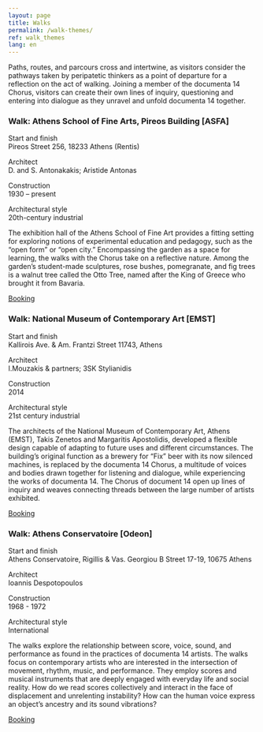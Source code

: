 ```yaml
---
layout: page
title: Walks
permalink: /walk-themes/
ref: walk_themes
lang: en
---
```


Paths, routes, and parcours cross and intertwine, as visitors consider the pathways taken by peripatetic thinkers as a point of departure for a reflection on the act of walking. Joining a member of the documenta 14 Chorus, visitors can create their own lines of inquiry, questioning and entering into dialogue as they unravel and unfold documenta 14 together.

### Walk: Athens School of Fine Arts, Pireos Building [ASFA]

Start and finish <br>
Pireos Street 256, 18233 Athens (Rentis)

Architect <br>
D. and S. Antonakakis; Aristide Antonas

Construction <br>
1930 – present

Architectural style <br>
20th-century industrial

The exhibition hall of the Athens School of Fine Art provides a fitting setting for exploring notions of experimental education and pedagogy, such as the “open form” or “open city.” Encompassing the garden as a space for learning, the walks with the Chorus take on a reflective nature. Among the garden’s student-made sculptures, rose bushes, pomegranate, and fig trees is a walnut tree called the Otto Tree, named after the King of Greece who brought it from Bavaria.

<a href="walks.html" class="text-underline">Booking</a>

### Walk: National Museum of Contemporary Art [EMST]

Start and finish <br>
Kallirois Ave. & Am. Frantzi Street 11743, Athens

Architect <br>
Ι.Mouzakis & partners; 3SK Stylianidis

Construction <br>
2014

Architectural style <br>
21st century industrial

The architects of the National Museum of Contemporary Art, Athens (EMST), Takis Zenetos and Margaritis Apostolidis, developed a flexible design capable of adapting to future uses and different circumstances. The building’s original function as a brewery for “Fix” beer with its now silenced machines, is replaced by the documenta 14 Chorus, a multitude of voices and bodies drawn together for listening and dialogue, while experiencing the works of documenta 14. The Chorus of document 14 open up lines of inquiry and weaves connecting threads between the large number of artists exhibited.

<a href="walks.html" class="text-underline">Booking</a>

### Walk: Athens Conservatoire [Odeon]

Start and finish <br>
Athens Conservatoire, Rigillis & Vas. Georgiou B Street 17-19, 10675 Athens

Architect <br>
Ioannis Despotopoulos

Construction <br>
1968 - 1972

Architectural style <br>
International

The walks explore the relationship between score, voice, sound, and performance as found in the practices of documenta 14 artists. The walks focus on contemporary artists who are interested in the intersection of movement, rhythm, music, and performance. They employ scores and musical instruments that are deeply engaged with everyday life and social reality. How do we read scores collectively and interact in the face of displacement and unrelenting instability? How can the human voice express an object’s ancestry and its sound vibrations?

<a href="walks.html" class="text-underline">Booking</a>
